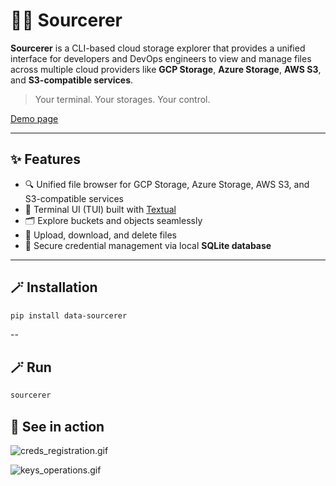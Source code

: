 # 🧙‍♂️ Sourcerer

**Sourcerer** is a CLI-based cloud storage explorer that provides a unified interface for developers and DevOps
engineers to view and manage files across multiple cloud providers like
**GCP Storage**, **Azure Storage**, **AWS S3**, and **S3-compatible services**.

> Your terminal. Your storages. Your control.

[Demo page](https://the-impact-craft.github.io/sourcerer/)

---

## ✨ Features

- 🔍 Unified file browser for GCP Storage, Azure Storage, AWS S3, and S3-compatible services
- 🧭 Terminal UI (TUI) built with [Textual](https://github.com/Textualize/textual)
- 🗂️ Explore buckets and objects seamlessly
- 🔄 Upload, download, and delete files
- 🔐 Secure credential management via local **SQLite database**

---

## 🪄 Installation

```bash
pip install data-sourcerer
```
--

## 🪄 Run

```bash
sourcerer
```


## 🔮 See in action

![creds_registration.gif](https://github.com/the-impact-craft/sourcerer/blob/main/media/creds_registration.gif?raw=true)

![keys_operations.gif](https://github.com/the-impact-craft/sourcerer/blob/main/media/keys_operations.gif?raw=true)
